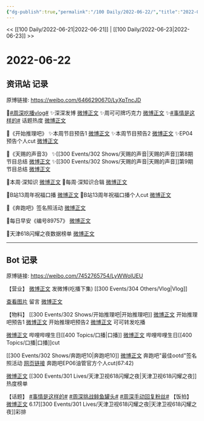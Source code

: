 ```yaml
---
{"dg-publish":true,"permalink":"/100 Daily/2022-06-22/","title":"2022-06-22","created":"2022-12-04T23:22:37.000+08:00","updated":"2023-04-11T14:46:33.981+08:00"}
---
```



<< [[100 Daily/2022-06-21\|2022-06-21]] | [[100 Daily/2022-06-23\|2022-06-23]] >>

# 2022-06-22

## 资讯站 记录

原博链接: https://weibo.com/6466290670/LyXpTncJD

🌟[#周深吃播vlog#](https://s.weibo.com/weibo?q=%23%E5%91%A8%E6%B7%B1%E5%90%83%E6%92%ADvlog%23)
✨深深发博 [微博正文](https://m.weibo.cn/6466290670/4783254509193206)
✨周可可牌巧克力 [微博正文](https://m.weibo.cn/6466290670/4783280077147747)
✨[#事情是这样的#](https://s.weibo.com/weibo?q=%23%E4%BA%8B%E6%83%85%E6%98%AF%E8%BF%99%E6%A0%B7%E7%9A%84%23) 话题热度 [微博正文](https://m.weibo.cn/6466290670/4783279067368007)

🌟《开始推理吧》
✨本周节目预告1 [微博正文](https://m.weibo.cn/6466290670/4783104797181483)
✨本周节目预告2 [微博正文](https://m.weibo.cn/6466290670/4783105090523918)
✨EP04预告个人cut [微博正文](https://m.weibo.cn/6466290670/4783110120015594)

🌟《天赐的声音3》
✨[[300 Events/302 Shows/天赐的声音\|天赐的声音]]第8期节目总结 [微博正文](https://m.weibo.cn/6466290670/4783137530053128)
✨[[300 Events/302 Shows/天赐的声音\|天赐的声音]]第9期节目总结 [微博正文](https://m.weibo.cn/6466290670/4783137538445307)

🌟本周·深知识 [微博正文](https://m.weibo.cn/6466290670/4783134313287871)
🌟每周·深知识合辑 [微博正文](https://m.weibo.cn/6466290670/4783172242114427)

🌟B站13周年祝福口播 [微博正文](https://m.weibo.cn/6466290670/4783154194286831)
🌟B站13周年祝福口播个人cut [微博正文](https://m.weibo.cn/6466290670/4783158677211533)

🌟《奔跑吧》签名照活动 [微博正文](https://m.weibo.cn/6466290670/4783155887739313)

🌟每日早安《编号89757》 [微博正文](https://m.weibo.cn/6466290670/4783096006184644)

🌟天津618闪耀之夜数据榜单 [微博正文](https://m.weibo.cn/6466290670/4783257290278912)

---
## Bot 记录

原博链接: https://weibo.com/7452765754/LyWWolUEU

【营业】
[微博正文](https://m.weibo.cn/1736988591/4783252982465861) 发微博(吃播下集) [[300 Events/304 Others/Vlog\|Vlog]]

[查看图片](https://wx1.sinaimg.cn/large/0088n2Pggy1h3hf566pjkj30yi0flgmj.jpg) 留言 [微博正文](https://m.weibo.cn/1736988591/4782042494272661)

【物料】
[[300 Events/302 Shows/开始推理吧\|开始推理吧]]
[微博正文](https://m.weibo.cn/2162247381/4783099332265000) 开始推理吧预告1
[微博正文](https://m.weibo.cn/2162247381/4783099780531972) 开始推理吧预告2
[微博正文](https://m.weibo.cn/7736960489/4783271713706905) 可可转发吃播

[微博正文](https://m.weibo.cn/5245903632/4783121415536818) 哔哩哔哩生日[[400 Topics/口播\|口播]]
[微博正文](https://m.weibo.cn/6466290670/4783158677211533) 哔哩哔哩生日[[400 Topics/口播\|口播]]cut

[[300 Events/302 Shows/奔跑吧10\|奔跑吧10]]
[微博正文](https://m.weibo.cn/5242381821/4783123172955007) 奔跑吧"最佳ootd"签名照活动
[网页链接](https://weibo.cn/sinaurl?u=https%3A%2F%2Fyoutu.be%2FWUavMNJONqg) 奔跑吧EP06油管官方个人cut(67:42)

[微博正文](https://m.weibo.cn/3960037780/4782466428569238) [[300 Events/301 Lives/天津卫视618闪耀之夜\|天津卫视618闪耀之夜]]热度榜单

【话题】
[#事情是这样的#](https://s.weibo.com/weibo?q=%23%E4%BA%8B%E6%83%85%E6%98%AF%E8%BF%99%E6%A0%B7%E7%9A%84%23)
[#周深挑战鲱鱼罐头#](https://s.weibo.com/weibo?q=%23%E5%91%A8%E6%B7%B1%E6%8C%91%E6%88%98%E9%B2%B1%E9%B1%BC%E7%BD%90%E5%A4%B4%23)
[#周深手动回复粉丝#](https://s.weibo.com/weibo?q=%23%E5%91%A8%E6%B7%B1%E6%89%8B%E5%8A%A8%E5%9B%9E%E5%A4%8D%E7%B2%89%E4%B8%9D%23)
【饭拍】
[微博正文](https://m.weibo.cn/5122158435/4782965492286285) 6.17[[300 Events/301 Lives/天津卫视618闪耀之夜\|天津卫视618闪耀之夜]]彩排
